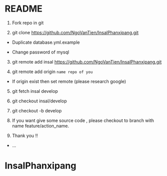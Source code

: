 # README

1. Fork repo in git

2. git clone https://github.com/NgoVanTien/InsalPhanxipang.git

  * Duplicate database.yml.example

  * Change password of mysql

3. git remote add insal https://github.com/NgoVanTien/InsalPhanxipang.git

4. git remote add origin `name repo of you`
  * If origin exist then set remote (please research google)
5. git fetch insal develop

6. git checkout insal/develop

7. git checkout -b develop

8. If you want give some source code , please checkout to branch with name feature/action_name.

9. Thank you !!

* ...
# InsalPhanxipang
